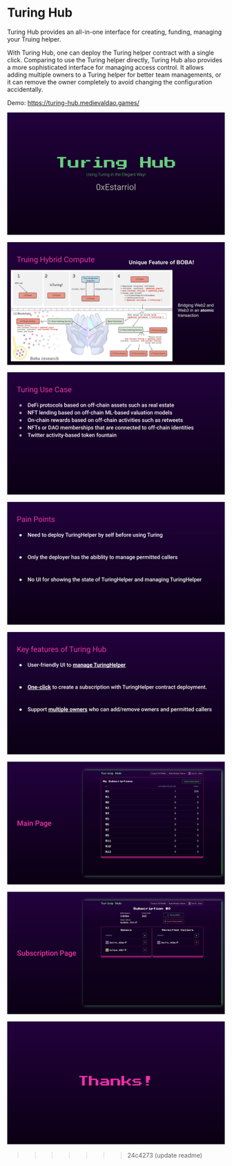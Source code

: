 # Turing Hub
Turing Hub provides an all-in-one interface for creating, funding, managing your Truing helper.

With Turing Hub, one can deploy the Turing helper contract with a single click. Comparing to use the Turing helper directly, Turing Hub also provides a more sophisticated interface for managing access control. It allows adding multiple owners to a Turing helper for better team managements, or it can remove the owner completely to avoid changing the configuration accidentally.

Demo: https://turing-hub.medievaldao.games/

![slide-01](./readme_assets/slide-01.jpg)


![slide-02](./readme_assets/slide-02.jpg)

![slide-03](./readme_assets/slide-03.jpg)

![slide-04](./readme_assets/slide-04.jpg)

![slide-05](./readme_assets/slide-05.jpg)

![slide-06](./readme_assets/slide-06.jpg)

![slide-07](./readme_assets/slide-07.jpg)

![slide-08](./readme_assets/slide-08.jpg)
>>>>>>> 24c4273 (update readme)
